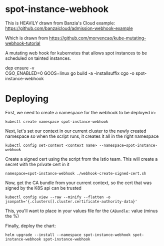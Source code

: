 # spot-instance-webhook	

This is HEAVILY drawn from Banzia's Cloud example: https://github.com/banzaicloud/admission-webhook-example	

Which is drawn from https://github.com/morvencao/kube-mutating-webhook-tutorial	

A mutating web hook for kubernetes that allows spot instances to be scheduled on tainted instances.	

dep ensure -v	
CGO_ENABLED=0 GOOS=linux go build -a -installsuffix cgo -o spot-instance-webhook

# Deploying

First, we need to create a namespace for the webhook to be deployed in:

`kubectl create namespace spot-instance-webhook`

Next, let's set our context in our current cluster to the newly created namespace so when the script runs, it creates it all in the right namespace

`kubectl config set-context <context name> --namespace=spot-instance-webhook`

Create a signed cert using the script from the Istio team.  This will create a secret with the private cert in it

`namespace=spot-instance-webhook ./webhook-create-signed-cert.sh`

Now, get the CA bundle from your current context, so the cert that was signed by the K8S api can be trusted

`kubectl config view --raw --minify --flatten -o jsonpath='{.clusters[].cluster.certificate-authority-data}'`

This, you'll want to place in your values file for the `CABundle:` value (minus the %)

Finally, deploy the chart:

`helm upgrade --install --namespace spot-instance-webhook spot-instance-webhook spot-instance-webhook`